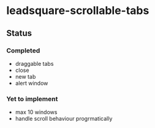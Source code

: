 # leadsquare-scrollable-tabs

## Status
### Completed
+ draggable tabs
+ close
+ new tab
+ alert window

### Yet to implement
- max 10 windows
- handle scroll behaviour progrmatically
